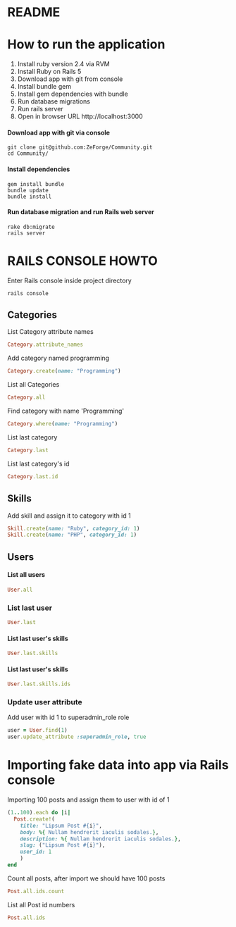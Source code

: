 # README

# How to run the application
1. Install ruby version 2.4 via RVM
2. Install Ruby on Rails 5
3. Download app with git from console
3. Install bundle gem
4. Install gem dependencies with bundle
5. Run database migrations
6. Run rails server
7. Open in browser URL http://localhost:3000

#### Download app with git via console
```console
git clone git@github.com:ZeForge/Community.git
cd Community/
```
#### Install dependencies
```console
gem install bundle
bundle update
bundle install
```
#### Run database migration and run Rails web server
```console
rake db:migrate
rails server
```

# RAILS CONSOLE HOWTO

Enter Rails console inside project directory
```console
rails console
```

## Categories

List Category attribute names
```ruby
Category.attribute_names
```

Add category named programming
```ruby
Category.create(name: "Programming")
```

List all Categories
```ruby
Category.all
```

Find category with name 'Programming'
```ruby
Category.where(name: "Programming")
```

List last category
```ruby
Category.last
```

List last category's id
```ruby
Category.last.id
```

## Skills

Add skill and assign it to category with id 1
```ruby
Skill.create(name: "Ruby", category_id: 1)
Skill.create(name: "PHP", category_id: 1)
```

## Users

#### List all users
```ruby
User.all
```

### List last user
```ruby
User.last
```

#### List last user's skills
```ruby
User.last.skills
```

####  List last user's skills
```ruby
User.last.skills.ids
```

### Update user attribute
Add user with id 1 to superadmin_role role
```ruby
user = User.find(1)
user.update_attribute :superadmin_role, true
```


# Importing fake data into app via Rails console

Importing 100 posts and assign them to user with id of 1
```ruby
(1..100).each do |i|
  Post.create!(
    title: "Lipsum Post #{i}",
    body: %{ Nullam hendrerit iaculis sodales.},
    description: %{ Nullam hendrerit iaculis sodales.},
    slug: ("Lipsum Post #{i}"),
    user_id: 1
    )
end
```
Count all posts, after import we should have 100 posts
```ruby
Post.all.ids.count
```

List all Post id numbers
```ruby
Post.all.ids
```
